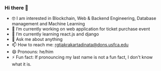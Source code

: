 ### Hi there 👋

- :nerd_face: I am interested in Blockchain, Web & Backend Engineering, Database management and Machine Learning
- 🔭 I’m currently working on web application for ticket purchase event
- 🌱 I’m currently learning react.js and django
- 💬 Ask me about anything
- 📫 How to reach me: rgtjakrakartadinata@dons.usfca.edu
- 😄 Pronouns: he/him
- ⚡ Fun fact: If pronouncing my last name is not a fun fact, I don't know what it is.


